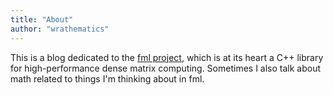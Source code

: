 ```yaml
---
title: "About"
author: "wrathematics"
---
```


This is a blog dedicated to the [fml project](https://github.com/fml-fam/), which is at its heart a C++ library for high-performance dense matrix computing. Sometimes I also talk about math related to things I'm thinking about in fml.

<!-- Syndicated on [R-bloggers](https://www.r-bloggers.com) -->
